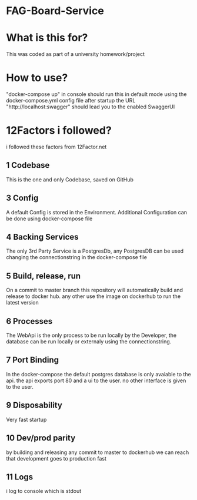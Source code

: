 # FAG-Board-Service

# What is this for?
This was coded as part of a university homework/project

# How to use?
"docker-compose up" in console should run this in default mode using the docker-compose.yml config file
after startup the URL "http://localhost:swagger" should lead you to the enabled SwaggerUI

# 12Factors i followed?
i followed these factors from 12Factor.net

## 1 Codebase
This is the one and only Codebase, saved on GitHub

## 3 Config
A default Config is stored in the Environment. Additional Configuration can be done using docker-compose file

## 4 Backing Services
The only 3rd Party Service is a PostgresDb, any PostgresDB can be used changing the connectionstring in the docker-compose file

## 5 Build, release, run
On a commit to master branch this repository will automatically build and release to docker hub. any other use the image on dockerhub to run the latest version

## 6 Processes
The WebApi is the only process to be run locally by the Developer, the database can be run locally or externaly using the connectionstring.

## 7 Port Binding
In the docker-compose the default postgres database is only avaiable to the api. the api exports port 80 and a ui to the user. no other interface is given to the user.

## 9 Disposability
Very fast startup 

## 10 Dev/prod parity
by building and releasing any commit to master to dockerhub we can reach that development goes to production fast

## 11 Logs
i log to console which is stdout
